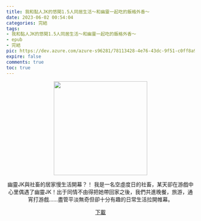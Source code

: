 ```yaml
---
title: 我和黏人JK的悠閑1.5人同居生活～和幽靈一起吃的飯格外香～
date: 2023-06-02 00:54:04
categories: 完結
tags:
- 我和黏人JK的悠閑1.5人同居生活～和幽靈一起吃的飯格外香～
- epub
- 完結
pic: https://dev.azure.com/azure-s96281/78113428-4e76-43dc-9f51-c0ff8a913055/_apis/git/repositories/a379171b-de46-4c10-9b0d-00da23959885/items?path=/Epub%20Cover/%E6%88%91%E5%92%8C%E9%BB%8F%E4%BA%BAJK%E7%9A%84%E6%82%A0%E9%96%911.5%E4%BA%BA%E5%90%8C%E5%B1%85%E7%94%9F%E6%B4%BB%EF%BD%9E%E5%92%8C%E5%B9%BD%E9%9D%88%E4%B8%80%E8%B5%B7%E5%90%83%E7%9A%84%E9%A3%AF%E6%A0%BC%E5%A4%96%E9%A6%99%EF%BD%9E.jpg&versionDescriptor%5BversionOptions%5D=0&versionDescriptor%5BversionType%5D=0&versionDescriptor%5Bversion%5D=main&resolveLfs=true&%24format=octetStream&api-version=5.0
expire: false
comments: true
toc: true
---
```


<div style="text-align:center" class="kratos-post-content">

<img width="250px" src="https://dev.azure.com/azure-s96281/78113428-4e76-43dc-9f51-c0ff8a913055/_apis/git/repositories/a379171b-de46-4c10-9b0d-00da23959885/items?path=/Epub%20Cover/%E6%88%91%E5%92%8C%E9%BB%8F%E4%BA%BAJK%E7%9A%84%E6%82%A0%E9%96%911.5%E4%BA%BA%E5%90%8C%E5%B1%85%E7%94%9F%E6%B4%BB%EF%BD%9E%E5%92%8C%E5%B9%BD%E9%9D%88%E4%B8%80%E8%B5%B7%E5%90%83%E7%9A%84%E9%A3%AF%E6%A0%BC%E5%A4%96%E9%A6%99%EF%BD%9E.jpg&versionDescriptor%5BversionOptions%5D=0&versionDescriptor%5BversionType%5D=0&versionDescriptor%5Bversion%5D=main&resolveLfs=true&%24format=octetStream&api-version=5.0">

<p>
幽靈JK與社畜的居家慢生活開幕？！
我是一名空虛度日的社畜，某天卻在游戲中心里偶遇了幽靈JK！出于同情不由得把她帶回家之後，我們共進晚餐，旅游，通宵打游戲……盡管平淡無奇但卻十分有趣的日常生活拉開帷幕。
</p>

<p>
<a href="https://epubdatabase.azurewebsites.net/EBOOKS/EPUB/完結/我和黏人JK的悠閒1.5人同居生活～和幽靈一起吃的飯格外香～/%E6%88%91%E5%92%8C%E9%BB%8F%E4%BA%BAJK%E7%9A%84%E6%82%A0%E9%96%921.5%E4%BA%BA%E5%90%8C%E5%B1%85%E7%94%9F%E6%B4%BB%EF%BD%9E%E5%92%8C%E5%B9%BD%E9%9D%88%E4%B8%80%E8%B5%B7%E5%90%83%E7%9A%84%E9%A3%AF%E6%A0%BC%E5%A4%96%E9%A6%99%EF%BD%9E.epub?download=1">下載</a>
</p>

</div>
